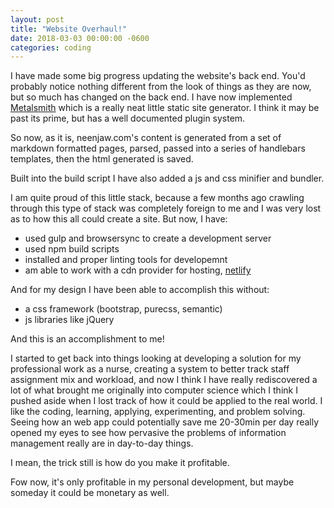 ```yaml
---
layout: post
title: "Website Overhaul!"
date: 2018-03-03 00:00:00 -0600
categories: coding
---
```


I have made some big progress updating the website's back end. You'd probably notice nothing different from the look of things as they are now, but so much has changed on the back end. I have now implemented [Metalsmith](http://metalsmith.io) which is a really neat little static site generator. I think it may be past its prime, but has a well documented plugin system.

So now, as it is, neenjaw.com's content is generated from a set of markdown formatted pages, parsed, passed into a series of handlebars templates, then the html generated is saved.

Built into the build script I have also added a js and css minifier and bundler.

I am quite proud of this little stack, because a few months ago crawling through this type of stack was completely foreign to me and I was very lost as to how this all could create a site. But now, I have:

- used gulp and browsersync to create a development server
- used npm build scripts
- installed and proper linting tools for developemnt
- am able to work with a cdn provider for hosting, [netlify](https://netlify.com)

And for my design I have been able to accomplish this without:

- a css framework (bootstrap, purecss, semantic)
- js libraries like jQuery

And this is an accomplishment to me!

I started to get back into things looking at developing a solution for my professional work as a nurse, creating a system to better track staff assignment mix and workload, and now I think I have really rediscovered a lot of what brought me originally into computer science which I think I pushed aside when I lost track of how it could be applied to the real world. I like the coding, learning, applying, experimenting, and problem solving. Seeing how an web app could potentially save me 20-30min per day really opened my eyes to see how pervasive the problems of information management really are in day-to-day things.

I mean, the trick still is how do you make it profitable.

Fow now, it's only profitable in my personal development, but maybe someday it could be monetary as well.

